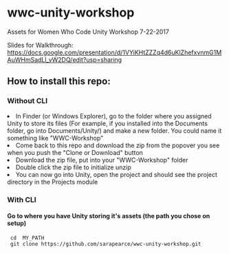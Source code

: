 # wwc-unity-workshop
Assets for Women Who Code Unity Workshop 7-22-2017

Slides for Walkthrough: https://docs.google.com/presentation/d/1VYiKHtZZZq4d6uKlZhefxvnmG1MAuWHmSadLl_vW2DQ/edit?usp=sharing


<h2>How to install this repo:</h2>

<h3>Without CLI</h3>

<li>In Finder (or Windows Explorer), go to the folder where you assigned Unity to store its files (For example, if you installed into the Documents folder, go into Documents/Unity/) and make a new folder. You could name it something like "WWC-Workshop"</li>

<li>Come back to this repo and download the zip from the popover you see when you push the "Clone or Download" button</li>

<li>Download the zip file, put into your "WWC-Workshop" folder</li>
<li>Double click the zip file to initialize unzip</li>
<li>You can now go into Unity, open the project and should see the project directory in the Projects module</li>
  
<h3>With CLI</h3>
  
<h4> Go to where you have Unity storing it's assets (the path you chose on setup)</h4>
<code> cd  MY_PATH </code><br>
<code> git clone https://github.com/sarapearce/wwc-unity-workshop.git</code>
